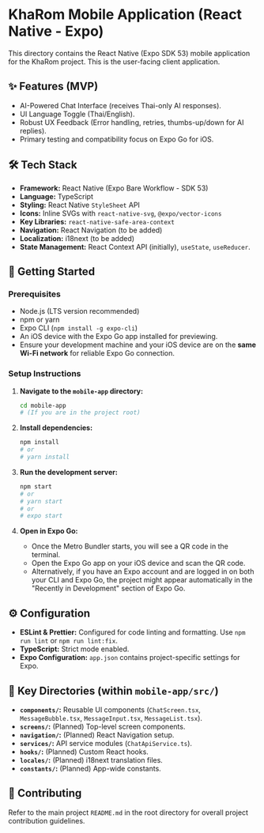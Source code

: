 # KhaRom Mobile Application (React Native - Expo)

This directory contains the React Native (Expo SDK 53) mobile application for the KhaRom project. This is the user-facing client application.

## ✨ Features (MVP)
-   AI-Powered Chat Interface (receives Thai-only AI responses).
-   UI Language Toggle (Thai/English).
-   Robust UX Feedback (Error handling, retries, thumbs-up/down for AI replies).
-   Primary testing and compatibility focus on Expo Go for iOS.

## 🛠️ Tech Stack
-   **Framework:** React Native (Expo Bare Workflow - SDK 53)
-   **Language:** TypeScript
-   **Styling:** React Native `StyleSheet` API
-   **Icons:** Inline SVGs with `react-native-svg`, `@expo/vector-icons`
-   **Key Libraries:** `react-native-safe-area-context`
-   **Navigation:** React Navigation (to be added)
-   **Localization:** i18next (to be added)
-   **State Management:** React Context API (initially), `useState`, `useReducer`.

## 🚀 Getting Started

### Prerequisites
-   Node.js (LTS version recommended)
-   npm or yarn
-   Expo CLI (`npm install -g expo-cli`)
-   An iOS device with the Expo Go app installed for previewing.
-   Ensure your development machine and your iOS device are on the **same Wi-Fi network** for reliable Expo Go connection.

### Setup Instructions

1.  **Navigate to the `mobile-app` directory:**
    ```bash
    cd mobile-app
    # (If you are in the project root)
    ```

2.  **Install dependencies:**
    ```bash
    npm install
    # or
    # yarn install
    ```

3.  **Run the development server:**
    ```bash
    npm start
    # or
    # yarn start
    # or
    # expo start
    ```

4.  **Open in Expo Go:**
    -   Once the Metro Bundler starts, you will see a QR code in the terminal.
    -   Open the Expo Go app on your iOS device and scan the QR code.
    -   Alternatively, if you have an Expo account and are logged in on both your CLI and Expo Go, the project might appear automatically in the "Recently in Development" section of Expo Go.

## ⚙️ Configuration
-   **ESLint & Prettier:** Configured for code linting and formatting. Use `npm run lint` or `npm run lint:fix`.
-   **TypeScript:** Strict mode enabled.
-   **Expo Configuration:** `app.json` contains project-specific settings for Expo.

## 📁 Key Directories (within `mobile-app/src/`)
-   **`components/`:** Reusable UI components (`ChatScreen.tsx`, `MessageBubble.tsx`, `MessageInput.tsx`, `MessageList.tsx`).
-   **`screens/`:** (Planned) Top-level screen components.
-   **`navigation/`:** (Planned) React Navigation setup.
-   **`services/`:** API service modules (`ChatApiService.ts`).
-   **`hooks/`:** (Planned) Custom React hooks.
-   **`locales/`:** (Planned) i18next translation files.
-   **`constants/`:** (Planned) App-wide constants.

## 🤝 Contributing
Refer to the main project `README.md` in the root directory for overall project contribution guidelines.
